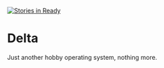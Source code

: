 [![Stories in Ready](https://badge.waffle.io/krycha404/delta.png?label=ready&title=Ready)](https://waffle.io/krycha404/delta)
# Delta
Just another hobby operating system, nothing more.
